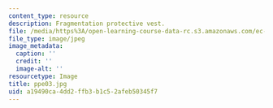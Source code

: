 ```yaml
---
content_type: resource
description: Fragmentation protective vest.
file: /media/https%3A/open-learning-course-data-rc.s3.amazonaws.com/ec-s06-design-for-demining-spring-2007/a19490ca4dd2ffb3b1c52afeb50345f7_ppe03.jpg
file_type: image/jpeg
image_metadata:
  caption: ''
  credit: ''
  image-alt: ''
resourcetype: Image
title: ppe03.jpg
uid: a19490ca-4dd2-ffb3-b1c5-2afeb50345f7
---
```

